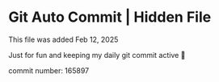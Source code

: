 # Git Auto Commit | Hidden File

This file was added Feb 12, 2025

Just for fun and keeping my daily git commit active 🤪

commit number: 165897
